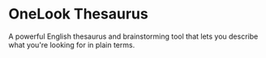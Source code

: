 # OneLook Thesaurus

A powerful English thesaurus and brainstorming tool that lets you describe what you're looking for in plain terms.